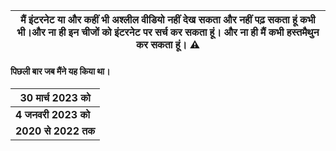 
|मैं इंटरनेट या और कहीं भी अश्लील वीडियो नहीं देख सकता और नहीं पढ़ सकता हूं कभी भी।और ना ही इन चीजों को इंटरनेट पर सर्च कर सकता हूं। और ना ही मैं कभी हस्तमैथुन कर सकता हूं। ⚠️
|---

#### पिछली बार जब मैंने यह किया था।

<div align="center">

|<b>30 मार्च 2023 को</b>
|---
|<b>4 जनवरी 2023 को</b>
|<b>2020 से 2022 तक</b>

